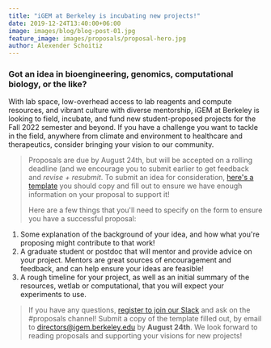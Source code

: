 ```yaml
---
title: "iGEM at Berkeley is incubating new projects!"
date: 2019-12-24T13:40:00+06:00
image: images/blog/blog-post-01.jpg
feature_image: images/proposals/proposal-hero.jpg
author: Alexender Schoitiz
---
```

### Got an idea in bioengineering, genomics, computational biology, or the like?

With lab space, low-overhead access to lab reagents and compute resources, and vibrant culture with diverse mentorship, iGEM at Berkeley is looking to field, incubate, and fund new student-proposed projects for the Fall 2022 semester and beyond. If you have a challenge you want to tackle in the field, anywhere from climate and environment to healthcare and therapeutics, consider bringing your vision to our community.

> Proposals are due by August 24th, but will be accepted on a rolling deadline (and we encourage you to submit earlier to get feedback and *revise + resubmit*. To submit an idea for consideration, [here's a template](https://docs.google.com/document/d/1VeQEkzU3hwnEroIRoO_Et6tXeI2wC1ijLGaIsxKu59o/edit) you should copy and fill out to ensure we have enough information on your proposal to support it!
>
> Here are a few things that you'll need to specify on the form to ensure you have a successful proposal:

1. Some explanation of the background of your idea, and how what you're proposing might contribute to that work!
2. A graduate student or postdoc that will mentor and provide advice on your project. Mentors are great sources of encouragement and feedback, and can help ensure your ideas are feasible!
3. A rough timeline for your project, as well as an initial summary of the resources, wetlab or computational, that you will expect your experiments to use.

> If you have any questions, [register to join our Slack](https://docs.google.com/forms/u/4/d/e/1FAIpQLSciPYdSDdNb4FvcPPpFazVGbXGj0E5AF2ZrsiZi8MT6jDlGfQ/viewform?usp=send_form) and ask on the #proposals channel! Submit a copy of the template filled out, by email to <directors@igem.berkeley.edu> by **August 24th**. We look forward to reading proposals and supporting your visions for new projects!
